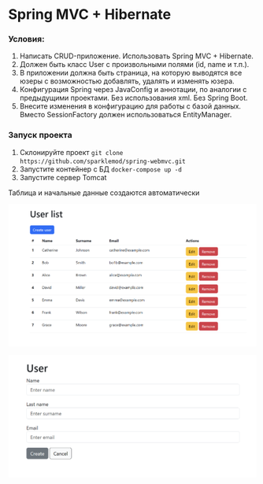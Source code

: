# Spring MVC + Hibernate

### Условия:
1. Написать CRUD-приложение. Использовать Spring MVC + Hibernate.
2. Должен быть класс User с произвольными полями (id, name и т.п.).
3. В приложении должна быть страница, на которую выводятся все юзеры с возможностью добавлять, удалять и изменять юзера.
4. Конфигурация Spring через JavaConfig и аннотации, по аналогии с предыдущими проектами. Без использования xml. Без Spring Boot.
5. Внесите изменения в конфигурацию для работы с базой данных. Вместо SessionFactory должен использоваться EntityManager.

### Запуск проекта
1. Склонируйте проект `git clone https://github.com/sparklemod/spring-webmvc.git`
2. Запустите контейнер с БД `docker-compose up -d`
3. Запустите сервер Tomcat

Таблица и начальные данные создаются автоматически

![ALT TEXT](src/main/resources/static/img/img_2.png)

![ALT TEXT](src/main/resources/static/img/img_1.png)
